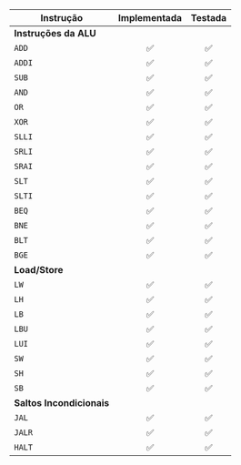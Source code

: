 
| Instrução | Implementada | Testada  | 
|-----------|:------------:|:--------:|
| **Instruções da ALU**               |
| `ADD`     |     ✅     |     ✅    |
| `ADDI`    |     ✅     |     ✅    |
| `SUB`     |     ✅     |     ✅    |
| `AND`     |     ✅     |     ✅    |
| `OR`      |     ✅     |     ✅    |
| `XOR`     |     ✅     |     ✅    |
| `SLLI`    |     ✅     |     ✅    |
| `SRLI`    |     ✅     |     ✅    |
| `SRAI`    |     ✅     |     ✅    |
| `SLT`     |     ✅     |     ✅    |
| `SLTI`    |     ✅     |     ✅    |
| `BEQ`     |     ✅     |     ✅    |
| `BNE`     |     ✅     |     ✅    |
| `BLT`     |     ✅     |     ✅    |
| `BGE`     |     ✅     |     ✅    |
| **Load/Store**                     |
| `LW`      |     ✅     |     ✅    |
| `LH`      |     ✅     |     ✅    |
| `LB`      |     ✅     |     ✅    |
| `LBU`     |     ✅     |     ✅    |
| `LUI`     |     ✅     |     ✅    |
| `SW`      |     ✅     |     ✅    |
| `SH`      |     ✅     |     ✅    |
| `SB`      |     ✅     |     ✅    |
| **Saltos Incondicionais**          |
| `JAL`     |     ✅     |     ✅    |
| `JALR`    |     ✅     |     ✅    |
| `HALT`    |     ✅     |     ✅    |
